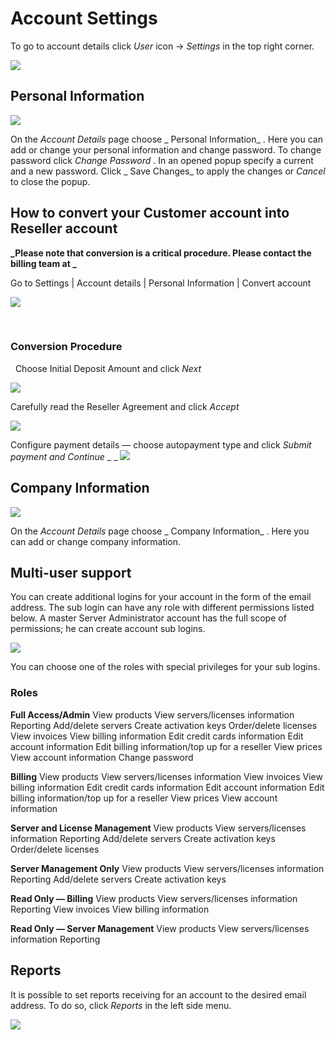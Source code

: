 # Account Settings


To go to account details click _User_ icon → _Settings_ in the top right corner.

![](/images/settings_zoom70.png)




## Personal Information


![](/images/personalinfo_zoom70.png)


On the _Account Details_ page choose _ Personal Information_ . Here you can add or change your personal information and change password.
To change password click _Change Password_ . In an opened popup specify a current and a new password. Click _ Save Changes_ to apply the changes or _Cancel_ to close the popup.


## How to convert your Customer account into Reseller account


**_Please note that conversion is a critical procedure. Please contact the billing team at _**

Go to Settings | Account details | Personal Information | Convert account

![](/images/convert_account_zoom70.png)

 
### Conversion Procedure


 
Choose Initial Deposit Amount and click _Next_

![](/images/conversing_step2_zoom70.png)

Carefully read the Reseller Agreement and click _Accept_

![](/images/reseller_agreement_zoom70.png)

Configure payment details — choose autopayment type and click _Submit payment and Continue_  _ _
![](/images/payment_details_zoom70.png)

## Company Information


![](/images/companyinformation_zoom70.png)


On the _Account Details_ page choose _ Company Information_ . Here you can add or change company information.


## Multi-user support


You can create additional logins for your account in the form of the email address. The sub login can have any role with different permissions listed below. A master Server Administrator account has the full scope of permissions; he can create account sub logins.

![](/images/sublogins_zoom70.png)

You can choose one of the roles with special privileges for your sub logins.

### Roles



**Full Access/Admin**
View products
View servers/licenses information
Reporting
Add/delete servers
Create activation keys
Order/delete licenses
View invoices
View billing information
Edit credit cards information
Edit account information
Edit billing information/top up for a reseller
View prices
View account information
Change password

**Billing**
View products
View servers/licenses information
View invoices
View billing information
Edit credit cards information
Edit account information
Edit billing information/top up for a reseller
View prices
View account information

**Server and License Management**
View products
View servers/licenses information
Reporting
Add/delete servers
Create activation keys
Order/delete licenses

**Server Management Only**
View products
View servers/licenses information
Reporting
Add/delete servers
Create activation keys

**Read Only — Billing**
View products
View servers/licenses information
Reporting
View invoices
View billing information

**Read Only — Server Management**
View products
View servers/licenses information
Reporting


## Reports


It is possible to set reports receiving for an account to the desired email address. To do so, click _Reports_ in the left side menu.

![](/images/reports_zoom70.png)

